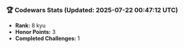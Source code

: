 ### 🏆 Codewars Stats (Updated: 2025-07-22 00:47:12 UTC)

- **Rank:** 8 kyu
- **Honor Points:** 3
- **Completed Challenges:** 1

